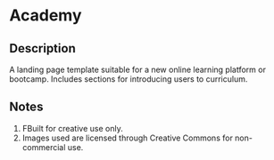 # Academy

## Description
A landing page template suitable for a new online learning platform or bootcamp. Includes sections for introducing users to curriculum.

## Notes
1. FBuilt for creative use only. 
2. Images used are licensed through Creative Commons for non-commercial use.
